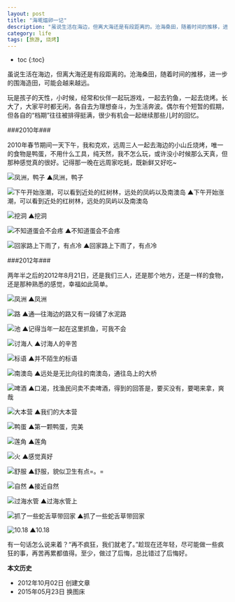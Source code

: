 ```yaml
---
layout: post
title: "海墘煏卵一记"
description: "虽说生活在海边，但离大海还是有段距离的。沧海桑田，随着时间的推移，进一步的围海造田，可能会越来越远。玩是孩子的天性，小时候，经常和伙伴一起玩游戏，一起去钓鱼，一起去烧烤。长大了，大家平时都无闲，各自去为理想奋斗，为生活奔波。"
category: life
tags: [旅游, 烧烤]
---
```


* toc
{:toc}

虽说生活在海边，但离大海还是有段距离的。沧海桑田，随着时间的推移，进一步的围海造田，可能会越来越远。

玩是孩子的天性，小时候，经常和伙伴一起玩游戏，一起去钓鱼，一起去烧烤。长大了，大家平时都无闲，各自去为理想奋斗，为生活奔波。偶尔有个短暂的假期，但各自的“档期”往往被排得挺满，很少有机会一起继续那些儿时的回忆。

###2010年###

2010年春节期间一天下午，我和克欢，远周三人一起去海边的小山丘烧烤，唯一的食物是鸭蛋，不用什么工具，纯天然，我不怎么玩，或许没小时候那么天真，但那种感觉真的很好。记得那一晚在远周家吃蚝，既新鲜又好吃~

![凤洲，鸭子]({{site.IMG_PATH}}/go-barbecue-to-the-seaside-01.jpg_640)
▲凤洲，鸭子

![下午开始涨潮，可以看到近处的红树林，远处的凤屿以及南澳岛]({{site.IMG_PATH}}/go-barbecue-to-the-seaside-02.jpg_640)
▲下午开始涨潮，可以看到近处的红树林，远处的凤屿以及南澳岛

![挖洞]({{site.IMG_PATH}}/go-barbecue-to-the-seaside-03.jpg_640)
▲挖洞

![不知道蛋会不会疼]({{site.IMG_PATH}}/go-barbecue-to-the-seaside-04.jpg_640)
▲不知道蛋会不会疼

![回家路上下雨了，有点冷]({{site.IMG_PATH}}/go-barbecue-to-the-seaside-05.jpg_640)
▲回家路上下雨了，有点冷

###2012年###

两年半之后的2012年8月21日，还是我们三人，还是那个地方，还是一样的食物，还是那种熟悉的感觉，幸福如此简单。

![凤洲]({{site.IMG_PATH}}/go-barbecue-to-the-seaside-06.jpg_640)
▲凤洲

![路]({{site.IMG_PATH}}/go-barbecue-to-the-seaside-07.jpg_640)
▲通—往海边的路又有一段铺了水泥路

![池]({{site.IMG_PATH}}/go-barbecue-to-the-seaside-08.jpg_640)
▲记得当年一起在这里抓鱼，可我不会

![讨海人]({{site.IMG_PATH}}/go-barbecue-to-the-seaside-09.jpg_640)
▲讨海人的辛苦

![标语]({{site.IMG_PATH}}/go-barbecue-to-the-seaside-10.jpg_640)
▲并不陌生的标语

![南澳岛]({{site.IMG_PATH}}/go-barbecue-to-the-seaside-11.jpg_640)
▲远处是无比向往的南澳岛，通往岛上的大桥

![啤酒]({{site.IMG_PATH}}/go-barbecue-to-the-seaside-12.jpg_640)
▲口渴，找渔民问卖不卖啤酒，得到的回答是，要买没有，要喝来拿，爽哉

![大本营]({{site.IMG_PATH}}/go-barbecue-to-the-seaside-13.jpg_640)
▲我们的大本营

![鸭蛋]({{site.IMG_PATH}}/go-barbecue-to-the-seaside-14.jpg_640)
▲第一颗鸭蛋，完美

![莲角]({{site.IMG_PATH}}/go-barbecue-to-the-seaside-15.jpg_640)
▲莲角

![火]({{site.IMG_PATH}}/go-barbecue-to-the-seaside-16.jpg_640)
▲感觉真好

![舒服]({{site.IMG_PATH}}/go-barbecue-to-the-seaside-17.jpg_640)
▲舒服，貌似卫生有点=。=

![自然]({{site.IMG_PATH}}/go-barbecue-to-the-seaside-18.jpg_640)
▲接近自然

![过海水管]({{site.IMG_PATH}}/go-barbecue-to-the-seaside-19.jpg_640)
▲过海水管上

![抓了一些蛇舌草带回家]({{site.IMG_PATH}}/go-barbecue-to-the-seaside-20.jpg_640)
▲抓了一些蛇舌草带回家

![10.18]({{site.IMG_PATH}}/go-barbecue-to-the-seaside-21.jpg_640)
▲10.18

有一句话怎么说来着？“再不疯狂，我们就老了。”趁现在还年轻，尽可能做一些疯狂的事，再苦再累都值得。至少，做过了后悔，总比错过了后悔好。

**本文历史**

* 2012年10月02日 创建文章
* 2015年05月23日 换图床
